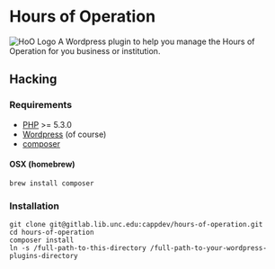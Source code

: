 # Hours of Operation
![HoO Logo](https://gitlab.lib.unc.edu/cappdev/hours-of-operation/raw/master/assets/images/hoo-200.png)
A Wordpress plugin to help you manage the Hours of Operation for you business or institution.
    
## Hacking

### Requirements
  * [PHP](http://php.net) >= 5.3.0
  * [Wordpress](http://wordpress.org) (of course)
  * [composer](http://getcomposer.org)

#### OSX (homebrew)

    brew install composer

### Installation

    git clone git@gitlab.lib.unc.edu:cappdev/hours-of-operation.git
    cd hours-of-operation
    composer install
    ln -s /full-path-to-this-directory /full-path-to-your-wordpress-plugins-directory
